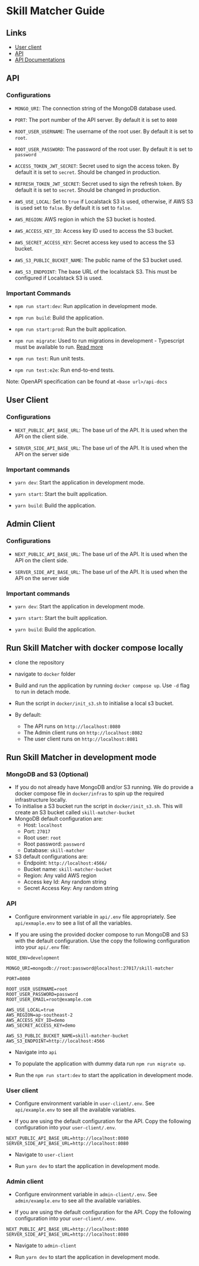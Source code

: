 # Skill Matcher Guide

## Links

- [User client ](https://user-client-ao39q.ondigitalocean.app)
- [API](https://api.skillmatcher.putdevs.com/)
- [API Documentations](https://api.skillmatcher.putdevs.com/api-docs)

## API

### Configurations

- `MONGO_URI`: The connection string of the MongoDB database used.

- `PORT`: The port number of the API server. By default it is set to `8080`

- `ROOT_USER_USERNAME`: The username of the root user. By default it is set to `root`.

- `ROOT_USER_PASSWORD`: The password of the root user. By default it is set to `password`

- `ACCESS_TOKEN_JWT_SECRET`: Secret used to sign the access token. By default it is set to `secret`. Should be changed in production.

- `REFRESH_TOKEN_JWT_SECRET`: Secret used to sign the refresh token. By default it is set to `secret`. Should be changed in production.

- `AWS_USE_LOCAL`: Set to `true` if Localstack S3 is used, otherwise, if AWS S3 is used set to `false`. By default it is set to `false`.

- `AWS_REGION`: AWS region in which the S3 bucket is hosted.

- `AWS_ACCESS_KEY_ID`: Access key ID used to access the S3 bucket.

- `AWS_SECRET_ACCESS_KEY`: Secret access key used to access the S3 bucket. 

- `AWS_S3_PUBLIC_BUCKET_NAME`: The public name of the S3 bucket used.

- `AWS_S3_ENDPOINT`: The base URL of the localstack S3. This must be configured if Localstack S3 is used. 

### Important Commands

- `npm run start:dev`: Run application in development mode.

- `npm run build`: Build the application.

- `npm run start:prod`:  Run the built application. 

- `npm run migrate`: Used to run migrations in development - Typescript must be available to run. [Read more](https://github.com/mycodeself/mongo-migrate-ts#readme)

- `npm run test`: Run unit tests.

- `npm run test:e2e`: Run end-to-end tests.

Note: OpenAPI specification can be found at `<base url>/api-docs`

## User Client

### Configurations

- `NEXT_PUBLIC_API_BASE_URL`: The base url of the API. It is used when the API on the client side.

- `SERVER_SIDE_API_BASE_URL`: The base url of the API. It is used when the API on the server side


### Important commands

- `yarn dev`: Start the application in development mode.

- `yarn start`: Start the built application. 

- `yarn build`: Build the application. 


## Admin Client

### Configurations

- `NEXT_PUBLIC_API_BASE_URL`: The base url of the API. It is used when the API on the client side.

- `SERVER_SIDE_API_BASE_URL`: The base url of the API. It is used when the API on the server side

### Important commands

- `yarn dev`: Start the application in development mode.

- `yarn start`: Start the built application.

- `yarn build`: Build the application. 

## Run Skill Matcher with docker compose locally

- clone the repository

- navigate to `docker` folder

- Build and run the application by running `docker compose up`. Use `-d` flag to run in detach mode.

- Run the script in `docker/init_s3.sh` to initialise a local s3 bucket.

- By default:
  - The API runs on `http://localhost:8080`
  - The Admin client runs on `http://localhost:8082`
  - The user client runs on `http://localhost:8081`


## Run Skill Matcher in development mode

### MongoDB and S3 (Optional)

- If you do not already have MongoDB and/or S3 running. We do provide a docker compose file in `docker/infras` to spin up the required infrastructure locally. 
- To initialise a S3 bucket run the script in `docker/init_s3.sh`. This will create an S3 bucket called `skill-matcher-bucket`
- MongoDB default configuration are:
  - Host: `localhost`
  - Port: `27017`
  - Root user: `root`
  - Root password: `password`
  - Database: `skill-matcher`
- S3 default configurations are:
  - Endpoint: `http://localhost:4566/`
  - Bucket name: `skill-matcher-bucket`
  - Region: Any valid AWS region 
  - Access key Id: Any random string
  - Secret Access Key: Any random string

### API

- Configure environment variable in `api/.env` file appropriately. See `api/exmaple.env` to see a list of all the variables.

- If you are using the provided docker compose to run MongoDB and S3 with the default configuration. Use the copy the following configuration into your `api/.env` file:

```
NODE_ENV=development

MONGO_URI=mongodb://root:password@localhost:27017/skill-matcher

PORT=8080

ROOT_USER_USERNAME=root
ROOT_USER_PASSWORD=password
ROOT_USER_EMAIL=root@example.com

AWS_USE_LOCAL=true
AWS_REGION=ap-southeast-2
AWS_ACCESS_KEY_ID=demo
AWS_SECRET_ACCESS_KEY=demo

AWS_S3_PUBLIC_BUCKET_NAME=skill-matcher-bucket
AWS_S3_ENDPOINT=http://localhost:4566
```

- Navigate into `api`

- To populate the application with dummy data run `npm run migrate up`.

- Run the `npm run start:dev` to start the application in development mode.


### User client

- Configure environment variable in `user-client/.env`. See `api/example.env` to see all the available variables.

- If you are using the default configuration for the API. Copy the following configuration into your `user-client/.env`.
```
NEXT_PUBLIC_API_BASE_URL=http://localhost:8080
SERVER_SIDE_API_BASE_URL=http://localhost:8080
```

- Navigate to `user-client`

- Run `yarn dev` to start the application in development mode.


### Admin client

- Configure environment variable in `admin-client/.env`. See `admin/example.env` to see all the available variables.

- If you are using the default configuration for the API. Copy the following configuration into your `user-client/.env`.
```
NEXT_PUBLIC_API_BASE_URL=http://localhost:8080
SERVER_SIDE_API_BASE_URL=http://localhost:8080
```

- Navigate to `admin-client`

- Run `yarn dev` to start the application in development mode.







